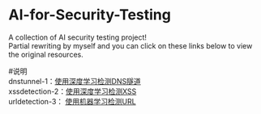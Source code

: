 # AI-for-Security-Testing

A collection of AI security testing project!<br>
Partial rewriting by myself and you can click on these links below to view the original resources.<br>

#说明<br>
dnstunnel-1：[使用深度学习检测DNS隧道](https://github.com/BoneLee/dns_tunnel_dectect_with_CNN)<br>
xssdetection-2：[使用深度学习检测XSS](https://github.com/SparkSharly/DL_for_xss)<br>
urldetection-3： [使用机器学习检测URL](https://github.com/faizann24/Fwaf-Machine-Learning-driven-Web-Application-Firewall)



